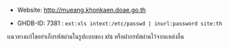 
- Website: http://mueang.khonkaen.doae.go.th

- GHDB-ID: 7381 : `ext:xls intext:/etc/passwd | inurl:password site:th`

เเนวทางเเก้ไขอย่าเก็บรหัสผ่านในรูปเเบบของ xls หรือฝากรหัสผ่านไว้จากเเหล่งอื่น 